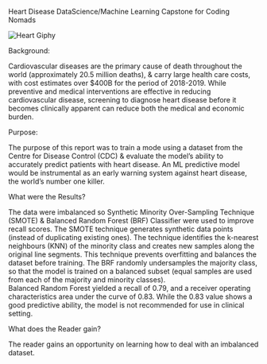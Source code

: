 Heart Disease DataScience/Machine Learning Capstone for Coding Nomads

![Heart Giphy](https://github.com/user-attachments/assets/9ec55a36-5020-4297-b900-e7176bfe13d1)

Background:

Cardiovascular diseases are the primary cause of death throughout the world (approximately 20.5 million deaths), & carry large health care costs, with cost estimates over $400B for the period of 2018-2019. While preventive and medical interventions are effective in reducing cardiovascular disease, screening to diagnose heart disease before it becomes clinically apparent can reduce both the medical and economic burden.


Purpose:

The purpose of this report was to train a mode using a dataset from the Centre for Disease Control (CDC) & evaluate the model’s ability to accurately predict patients with heart disease. An ML predictive model would be instrumental as an early warning system against heart disease, the world’s number one killer.


What were the Results?

The data were imbalanced so Synthetic Minority Over-Sampling Technique (SMOTE) & Balanced Random Forest (BRF) Classifier were used to improve recall scores. The SMOTE technique generates synthetic data points (instead of duplicating existing ones). The technique identifies the k-nearest neighbours (KNN) of the minority class and creates new samples along the original line segments. This technique prevents overfitting and balances the dataset before training. The BRF randomly undersamples the majority class, so that the model is trained on a balanced subset (equal samples are used from each of the majority and minority classes).  
Balanced Random Forest yielded a recall of 0.79, and a receiver operating characteristics area under the curve of 0.83. While the 0.83 value shows a good predictive ability, the model is not recommended for use in clinical setting. 


What does the Reader gain?

The reader gains an opportunity on learning how to deal with an imbalanced dataset.



